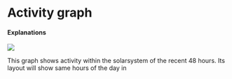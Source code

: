 # Activity graph

#### Explanations
<img src="https://raw.githubusercontent.com/Risingson/eedocs/master/docs/images/ssi/act.png">

This graph shows activity within the solarsystem of the recent 48 hours. Its layout will show same hours of the day in
<!--stackedit_data:
eyJoaXN0b3J5IjpbLTE4MjMwNDQ2NTRdfQ==
-->